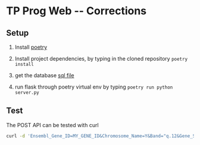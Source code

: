 # TP Prog Web -- Corrections

## Setup
1. Install [poetry](https://python-poetry.org/docs/)

2. Install project dependencies, by typing in the cloned repository
`poetry install`
3. get the database [sql file](https://perso.liris.cnrs.fr/pierre-antoine.champin/2019/progweb-python/_static/ensembl_hs63_simple.sqlite)
4. run flask through poetry virtual env by typing `poetry run python server.py`

## Test
The POST API can be tested with curl

```sh
curl -d 'Ensembl_Gene_ID=MY_GENE_ID&Chromosome_Name=Y&Band="q.12&Gene_Start=10&Gene_End=200' -H "Content-Type: application/x-www-form-urlencoded" -X POST http://localhost:5000/api/genes/
```